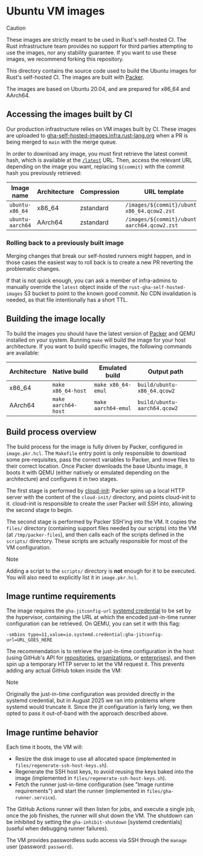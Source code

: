 # Ubuntu VM images

> [!CAUTION]
>
> These images are strictly meant to be used in Rust's self-hosted CI. The Rust
> infrastructure team provides no support for third parties attempting to use
> the images, nor any stability guarantee. If you want to use these images, we
> recommend forking this repository.

This directory contains the source code used to build the Ubuntu images for
Rust's self-hosted CI. The images are built with [Packer].

The images are based on Ubuntu 20.04, and are prepared for x86_64 and AArch64.

## Accessing the images built by CI

Our production infrastructure relies on VM images built by CI. These images are
uploaded to [gha-self-hosted-images.infra.rust-lang.org] when a PR is being
merged to `main` with the merge queue.

In order to download any image, you must first retrieve the latest commit hash,
which is available at the [`/latest`][cdn-latest] URL. Then, access the relevant
URL depending on the image you want, replacing `${commit}` with the commit hash
you previously retrieved:

| Image name       | Architecture | Compression | URL template                                 |
| ---------------- | ------------ | ----------- | -------------------------------------------- |
| `ubuntu-x86_64`  | x86_64       | zstandard   | `/images/${commit}/ubuntu-x86_64.qcow2.zst`  |
| `ubuntu-aarch64` | AArch64      | zstandard   | `/images/${commit}/ubuntu-aarch64.qcow2.zst` |

### Rolling back to a previously built image

Merging changes that break our self-hosted runners might happen, and in those
cases the easiest way to roll back is to create a new PR reverting the
problematic changes.

If that is not quick enough, you can ask a member of infra-admins to manually
override the `latest` object inside of the `rust-gha-self-hosted-images` S3
bucket to point to the known good commit. No CDN invalidation is needed, as that
file intentionally has a short TTL.

## Building the image locally

To build the images you should have the latest version of [Packer] and QEMU
installed on your system. Running `make` will build the image for your host
architecture. If you want to build specific images, the following commands are
available:

| Architecture | Native build        | Emulated build      | Output path                  |
| ------------ | ------------------- | ------------------- | ---------------------------- |
| x86_64       | `make x86_64-host`  | `make x86_64-emul`  | `build/ubuntu-x86_64.qcow2`  |
| AArch64      | `make aarch64-host` | `make aarch64-emul` | `build/ubuntu-aarch64.qcow2` |

## Build process overview

The build process for the image is fully driven by Packer, configured in
`image.pkr.hcl`. The `Makefile` entry point is only responsible to download some
pre-requisites, pass the correct variables to Packer, and move files to their
correct location. Once Packer downloads the base Ubuntu image, it boots it with
QEMU (either natively or emulated depending on the architecture) and configures
it in two stages.

The first stage is performed by [cloud-init]: Packer spins up a local HTTP
server with the content of the `cloud-init/` directory, and points cloud-init to
it. cloud-init is responsible to create the user Packer will SSH into, allowing
the second stage to begin.

The second stage is performed by Packer SSH'ing into the VM. It copies the
`files/` directory (containing support files needed by our scripts) into the VM
(at `/tmp/packer-files`), and then calls each of the scripts defined in the
`scripts/` directory. These scripts are actually responsible for most of the VM
configuration.

> [!NOTE]
>
> Adding a script to the `scripts/` directory is **not** enough for it to be
> executed. You will also need to explicitly list it in `image.pkr.hcl`.

## Image runtime requirements

The image requires the `gha-jitconfig-url` [systemd credential] to be set by the
hypervisor, containing the URL at which the encoded just-in-time runner
configuration can be retrieved. On QEMU, you can set it with this flag:

```
-smbios type=11,value=io.systemd.credential:gha-jitconfig-url=URL_GOES_HERE
```

The recommendation is to retrieve the just-in-time configuration in the host
(using GitHub's API for [repositories][jit-repo], [organizations][jit-org], or
[enterprises][jit-enterprise]), and then spin up a temporary HTTP server to let
the VM request it. This prevents adding any actual GitHub token inside the VM:

> [!NOTE]
>
> Originally the just-in-time configuration was provided directly in the systemd
> credential, but in August 2025 we ran into problems where systemd would
> truncate it. Since the jit configuration is fairly long, we then opted to pass
> it out-of-band with the approach described above.

## Image runtime behavior

Each time it boots, the VM will:

* Resize the disk image to use all allocated space (implemented in
  `files/regenerate-ssh-host-keys.sh`).
* Regenerate the SSH host keys, to avoid reusing the keys baked into the image
  (implemented in `files/regenerate-ssh-host-keys.sh`).
* Fetch the runner just-in-time configuration (see "Image runtime requirements")
  and start the runner (implemented in `files/gha-runner.service`).

The GitHub Actions runner will then listen for jobs, and execute a single job,
once the job finishes, the runner will shut down the VM. The shutdown can be
inhibited by setting the `gha-inhibit-shutdown` [systemd credentials] (useful
when debugging runner failures).

The VM provides passwordless sudo access via SSH through the `manage` user
(password: `password`).

[Packer]: https://developer.hashicorp.com/packer
[cloud-init]: https://cloud-init.io/
[gha-self-hosted-images.infra.rust-lang.org]: https://gha-self-hosted-images.infra.rust-lang.org
[cdn-latest]: https://gha-self-hosted-images.infra.rust-lang.org/latest
[systemd credential]: https://systemd.io/CREDENTIALS/
[jit-repo]: https://docs.github.com/en/enterprise-cloud@latest/rest/actions/self-hosted-runners?versionId=enterprise-cloud%40latest&apiVersion=2022-11-28#create-configuration-for-a-just-in-time-runner-for-a-repository
[jit-org]: https://docs.github.com/en/enterprise-cloud@latest/rest/actions/self-hosted-runners?versionId=enterprise-cloud%40latest&apiVersion=2022-11-28#create-configuration-for-a-just-in-time-runner-for-an-organization
[jit-enterprise]: https://docs.github.com/en/enterprise-cloud@latest/rest/actions/self-hosted-runners?versionId=enterprise-cloud%40latest&apiVersion=2022-11-28#create-configuration-for-a-just-in-time-runner-for-an-enterprise
